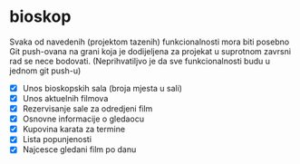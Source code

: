 # bioskop

Svaka od navedenih (projektom tazenih) funkcionalnosti mora biti posebno Git push-ovana na grani koja je dodijeljena za projekat u suprotnom zavrsni rad se nece bodovati. (Neprihvatiljvo je da sve funkcionalnosti budu u jednom git push-u)

- [x] Unos bioskopskih sala (broja mjesta u sali)
- [x] Unos aktuelnih filmova
- [x] Rezervisanje sale za odredjeni film
- [x] Osnovne informacije o gledaocu
- [x] Kupovina karata za termine
- [x] Lista popunjenosti
- [x] Najcesce gledani film po danu
